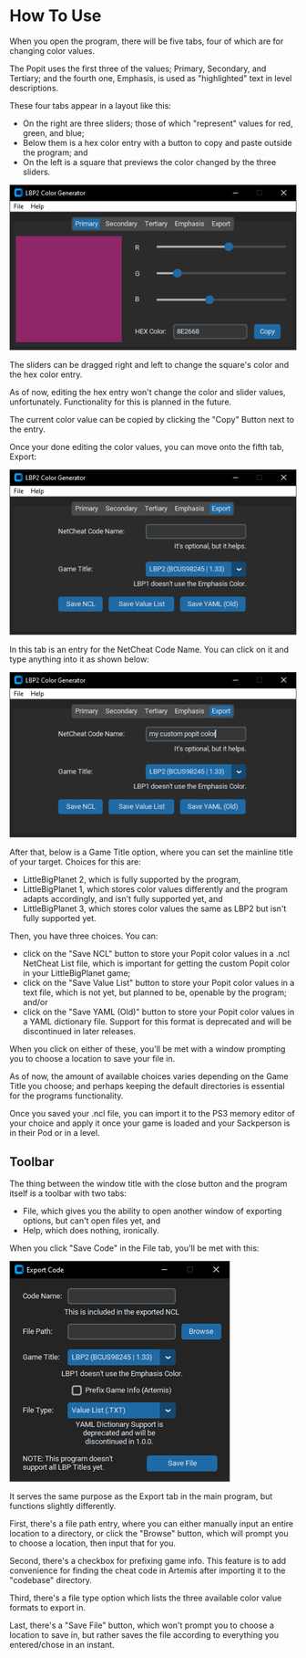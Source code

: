 # How To Use 
When you open the program, there will be five tabs, four of which are for changing color values. 

The Popit uses the first three of the values; Primary, Secondary, and Tertiary; and the fourth one, Emphasis, is used as "highlighted" text in level descriptions.

These four tabs appear in a layout like this:
- On the right are three sliders; those of which "represent" values for red, green, and blue;
- Below them is a hex color entry with a button to copy and paste outside the program; and
- On the left is a square that previews the color changed by the three sliders.

![Editing the Primary Color in the LBP Popit Color Generator GUI](./resources/main_changecolor.png)

The sliders can be dragged right and left to change the square's color and the hex color entry. 

As of now, editing the hex entry won't change the color and slider values, unfortunately. Functionality for this is planned in the future.

The current color value can be copied by clicking the "Copy" Button next to the entry.

Once your done editing the color values, you can move onto the fifth tab, Export:

![Export Tab in the LBP Popit Color Generator GUI](./resources/main_export.png)

In this tab is an entry for the NetCheat Code Name. You can click on it and type anything into it as shown below:

![Entering a Code Name in the Export Tab of the LittleBigPlanet Color Generator GUI](./resources/main_exportcodename.png)

After that, below is a Game Title option, where you can set the mainline title of your target. Choices for this are:
- LittleBigPlanet 2, which is fully supported by the program,
- LittleBigPlanet 1, which stores color values differently and the program adapts accordingly, and isn't fully supported yet, and
- LittleBigPlanet 3, which stores color values the same as LBP2 but isn't fully supported yet.

Then, you have three choices. You can:
- click on the "Save NCL" button to store your Popit color values in a .ncl NetCheat List file, which is important for getting the custom Popit color in your LittleBigPlanet game;
- click on the "Save Value List" button to store your Popit color values in a text file, which is not yet, but planned to be, openable by the program; and/or
- click on the "Save YAML (Old)" button to store your Popit color values in a YAML dictionary file. Support for this format is deprecated and will be discontinued in later releases.

When you click on either of these, you'll be met with a window prompting you to choose a location to save your file in.

As of now, the amount of available choices varies depending on the Game Title you choose; and perhaps keeping the default directories is essential for the programs functionality.

Once you saved your .ncl file, you can import it to the PS3 memory editor of your choice and apply it once your game is loaded and your Sackperson is in their Pod or in a level.

## Toolbar

The thing between the window title with the close button and the program itself is a toolbar with two tabs:
- File, which gives you the ability to open another window of exporting options, but can't open files yet, and
- Help, which does nothing, ironically.

When you click "Save Code" in the File tab, you'll be met with this:

![A Separate Code Export Window with One More Feature](./docs/resources/main_exportwindow.png)

It serves the same purpose as the Export tab in the main program, but functions slightly differently.

First, there's a file path entry, where you can either manually input an entire location to a directory, or click the "Browse" button, which will prompt you to choose a location, then input that for you.

Second, there's a checkbox for prefixing game info. This feature is to add convenience for finding the cheat code in Artemis after importing it to the "codebase" directory.

Third, there's a file type option which lists the three available color value formats to export in.

Last, there's a "Save File" button, which won't prompt you to choose a location to save in, but rather saves the file according to everything you entered/chose in an instant.
